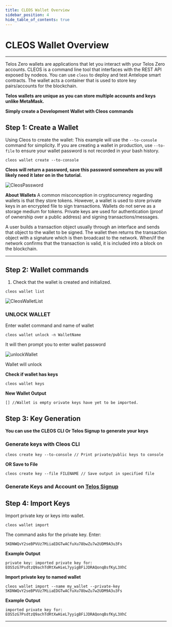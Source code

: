 ```yaml
---
title: CLEOS Wallet Overview
sidebar_position: 4
hide_table_of_contents: true
---
```



# CLEOS Wallet Overview
-----       ------
Telos Zero wallets are applications that let you interact with your Telos Zero accounts. CLEOS is a command line tool that interfaces with the REST API exposed by nodeos. You can use ```cleos``` to deploy and test Antelope smart contracts. The wallet acts a container that is used to store key pairs/accounts for the blockchain. 

**Telos wallets are unique as you can store multiple accounts and keys unlike MetaMask.**

__Simply create a Development Wallet with Cleos commands__


## Step 1: Create a Wallet
Using Cleos to create the wallet:
This example will use the ```--to-console``` command for simplicity. If you are creating a wallet in production, use ```--to-file``` to ensure your wallet password is not recorded in your bash history. 

```cleos wallet create --to-console ```

**Cleos will return a password, save this password somewhere as you will likely need it later on in the tutorial.**


![CleosPassword](/img/cleos_password.png)

**About Wallets** A common misconception in cryptocurrency regarding wallets is that they store tokens. However, a wallet is used to store private keys in an encrypted file to sign transactions. Wallets do not serve as a storage medium for tokens. Private keys are used for authentication (proof of ownership over a public address) and signing transactions/messages.

A user builds a transaction object usually through an interface and sends that object to the wallet to be signed. The wallet then returns the transaction object with a signature which is then broadcast to the network. When/if the network confirms that the transaction is valid, it is included into a block on the blockchain.

----            -----

## Step 2: Wallet commands

1. Check that the wallet is created and initialized.

```
cleos wallet list  
```   

![CleosWalletList](/img/cleoswalletlist.png)

### UNLOCK WALLET

Enter wallet command and name of wallet
```
cleos wallet unlock -n WalletName
```
It will then prompt you to enter wallet password

![unlockWallet](/img/unlockWallet.png)

Wallet will unlock

**Check if wallet has keys**
```
cleos wallet keys
```
**New Wallet Output**
```
[] //Wallet is empty orivate keys have yet to be imported. 
```


## Step 3: Key Generation
__You can use the CLEOS CLI Or Telos Signup to generate your keys__
### Generate keys with Cleos CLI

```
cleos create key --to-console // Print private/public keys to console
```
**OR Save to File**
```
cleos create key --file FILENAME // Save output in specified file
```


### Generate Keys and Account on [Telos Signup](https://app.telos.net/accounts/add) 

## Step 4: Import Keys
Import private key or keys into wallet. 
```
cleos wallet import 
```
The command asks for the private key. Enter:
```
5KDNWQvY2seBPVUz7MiiaEDGTwACfuXu78bwZu7w2UDM9A3u3Fs
```
**Example Output**
```
private key: imported private key for: EOS5zG7PsdtzQ9achTdRtXwHieL7yyigBFiJDRAQonqBsfKyL3XhC
```
**Import private key to named wallet**
 ```
cleos wallet import --name my_wallet --private-key 5KDNWQvY2seBPVUz7MiiaEDGTwACfuXu78bwZu7w2UDM9A3u3Fs
```  
**Example Output**
```
imported private key for: EOS5zG7PsdtzQ9achTdRtXwHieL7yyigBFiJDRAQonqBsfKyL3XhC

```


------                                           ------


